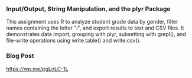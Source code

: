 ### Input/Output, String Manipulation, and the plyr Package ###
This assignment uses R to analyze student grade data by gender, filter names containing the letter "i", and export results to text and CSV files. It demonstrates data import, grouping with plyr, subsetting with grepl(), and file-write operations using write.table() and write.csv().

### Blog Post ###
https://wp.me/pgLnLC-1L
